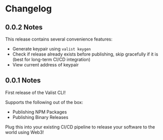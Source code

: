 # Changelog

## 0.0.2 Notes

This release contains several convenience features:

* Generate keypair using `valist keygen`
* Check if release already exists before publishing, skip gracefully if it is (best for long-term CI/CD integration)
* View current address of keypair

## 0.0.1 Notes

First release of the Valist CLI!

Supports the following out of the box:

* Publishing NPM Packages
* Publishing Binary Releases

Plug this into your existing CI/CD pipeline to release your software to the world using Web3!
